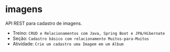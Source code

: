 # imagens
API REST para cadastro de imagens.

* Treino: `CRUD e Relacionamentos com Java, Spring Boot e JPA/Hibernate`
* Seção: `Cadastro básico com relacionamento Muitos-para-Muitos`
* Atividade: `Crie um cadastro uma Imagem em um Album`
